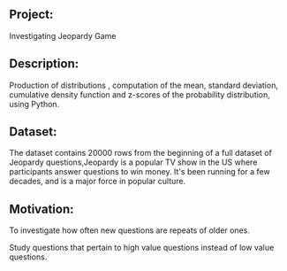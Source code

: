 Project:
--
Investigating Jeopardy Game


Description:
--

Production of distributions ,  computation of the mean, standard deviation, cumulative density function and z-scores of the probability distribution, using Python.

Dataset:
--

The dataset contains 20000 rows from the beginning of a full dataset of Jeopardy questions,Jeopardy is a popular TV show in the US where participants answer questions to win money. It's been running for a few decades, and is a major force in popular culture.

Motivation:
--

To investigate how often new questions are repeats of older ones. 

Study questions that pertain to high value questions instead of low value questions.

